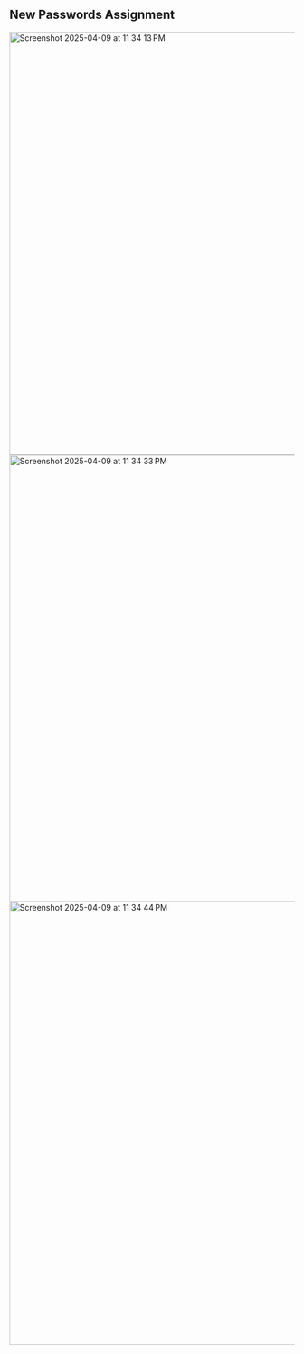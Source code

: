 ## New Passwords Assignment 
<img width="748" alt="Screenshot 2025-04-09 at 11 34 13 PM" src="https://github.com/user-attachments/assets/5b9953b5-2f2b-4c2a-bd9e-3f44ed537c1d" />
<img width="789" alt="Screenshot 2025-04-09 at 11 34 33 PM" src="https://github.com/user-attachments/assets/f1c9c274-427d-412f-84f7-72dfb8323c26" />
<img width="784" alt="Screenshot 2025-04-09 at 11 34 44 PM" src="https://github.com/user-attachments/assets/374df5bd-ece2-4941-a802-a776cec1298b" />
